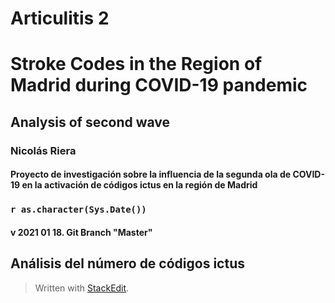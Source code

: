 Articulitis 2
=========

# Stroke Codes in the Region of Madrid during COVID-19 pandemic

## Analysis of second wave

### Nicolás Riera
#### Proyecto de investigación sobre la influencia de la segunda ola de COVID-19 en la activación de códigos ictus en la región de Madrid

### `r as.character(Sys.Date())`

#### v 2021 01 18. Git Branch "Master"

Análisis del número de códigos ictus
--------------------------------------------

> Written with [StackEdit](https://stackedit.io/).

<!--stackedit_data:
eyJoaXN0b3J5IjpbLTE5NTkwNzExNjBdfQ==
-->